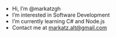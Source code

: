 - Hi, I’m @markatzgh
- I’m interested in Software Development
- I’m currently learning C# and Node.js
- Contact me at markatz.alt@gmail.com

<!---
markatzgh/markatzgh is a ✨ special ✨ repository because its `README.md` (this file) appears on your GitHub profile.
You can click the Preview link to take a look at your changes.
--->
